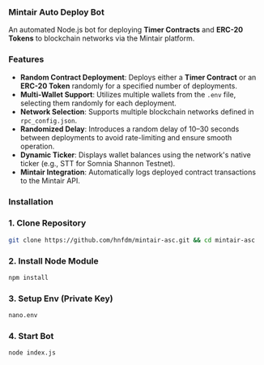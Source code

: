 ### Mintair Auto Deploy Bot

An automated Node.js bot for deploying **Timer Contracts** and **ERC-20 Tokens** to blockchain networks via the Mintair platform.

### Features
- **Random Contract Deployment**: Deploys either a **Timer Contract** or an **ERC-20 Token** randomly for a specified number of deployments.
- **Multi-Wallet Support**: Utilizes multiple wallets from the `.env` file, selecting them randomly for each deployment.
- **Network Selection**: Supports multiple blockchain networks defined in `rpc_config.json`.
- **Randomized Delay**: Introduces a random delay of 10–30 seconds between deployments to avoid rate-limiting and ensure smooth operation.
- **Dynamic Ticker**: Displays wallet balances using the network's native ticker (e.g., STT for Somnia Shannon Testnet).
- **Mintair Integration**: Automatically logs deployed contract transactions to the Mintair API.

### Installation

### 1. Clone Repository
```bash
git clone https://github.com/hnfdm/mintair-asc.git && cd mintair-asc
```

### 2. Install Node Module
```bash
npm install
```

### 3. Setup Env (Private Key)
```bash
nano.env
```

### 4. Start Bot

```bash
node index.js
```
